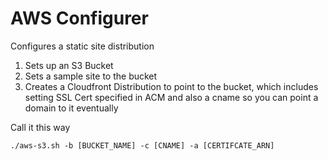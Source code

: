 # AWS Configurer

Configures a static site distribution

1. Sets up an S3 Bucket
1. Sets a sample site to the bucket
1. Creates a Cloudfront Distribution to point to the bucket, which includes setting SSL Cert specified in ACM and also a cname so you can point a domain to it eventually

Call it this way

```
./aws-s3.sh -b [BUCKET_NAME] -c [CNAME] -a [CERTIFCATE_ARN]
```